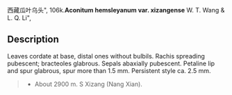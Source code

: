 西藏瓜叶乌头",
106k.**Aconitum hemsleyanum var. xizangense** W. T. Wang & L. Q. Li",

## Description
Leaves cordate at base, distal ones without bulbils. Rachis spreading pubescent; bracteoles glabrous. Sepals abaxially pubescent. Petaline lip and spur glabrous, spur more than 1.5 mm. Persistent style ca. 2.5 mm.

> * About 2900 m. S Xizang (Nang Xian).
